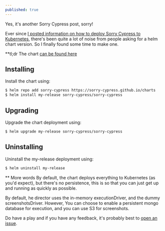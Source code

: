```yaml
---
published: true
---
```

Yes, it's another Sorry Cypress post, sorry!

Ever since [I posted information on how to deploy Sorry Cypress to Kubernetes](https://crumbhole.com/playing-with-sorry-cypress-and-kubernetes/), there's been quite a lot of noise from people asking for a helm chart version. So I finally found some time to make one.


**tl;dr
The chart [can be found here](https://github.com/sorry-cypress/charts)

## Installing

Install the chart using:

```bash
$ helm repo add sorry-cypress https://sorry-cypress.github.io/charts
$ helm install my-release sorry-cypress/sorry-cypress
```

## Upgrading

Upgrade the chart deployment using:

```bash
$ helm upgrade my-release sorry-cypress/sorry-cypress
```

## Uninstalling

Uninstall the my-release deployment using:

```bash
$ helm uninstall my-release
```

** More words
By default, the chart deploys everything to Kubernetes (as you'd expect), but there's no persistence, this is so that you can just get up and running as quickly as possible.

By default, he director uses the in-memory executionDriver, and the dummy screenshotsDriver. However, You can choose to enable a persistent mongo database for execution, and you can use S3 for screenshots.

Do have a play and if you have any feedback, it's probably best to [open an issue](https://github.com/sorry-cypress/charts/issues).